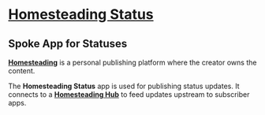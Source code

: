 # [Homesteading Status](https://github.com/homesteading/homesteading-status)
## Spoke App for Statuses

**[Homesteading](https://github.com/homesteading/homesteading)**
is a personal publishing platform where the creator owns the content.

The **Homesteading Status** app is used for publishing status updates.
It connects to a
**[Homesteading Hub](https://github.com/homesteading/homesteading-hub)**
to feed updates upstream to subscriber apps.
